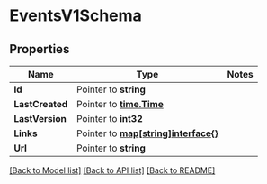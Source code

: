 # EventsV1Schema

## Properties
Name | Type | Notes
------------ | ------------- | -------------
**Id** | Pointer to **string** | 
**LastCreated** | Pointer to [**time.Time**](time.Time.md) | 
**LastVersion** | Pointer to **int32** | 
**Links** | Pointer to [**map[string]interface{}**](.md) | 
**Url** | Pointer to **string** | 

[[Back to Model list]](../README.md#documentation-for-models) [[Back to API list]](../README.md#documentation-for-api-endpoints) [[Back to README]](../README.md)


